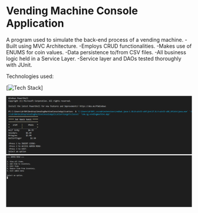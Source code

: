 # Vending Machine Console Application

A program used to simulate the back-end process of a vending machine. 
-Built using MVC Architecture.
-Employs CRUD functionalities.
-Makes use of ENUMS for coin values.
-Data persistence to/from CSV files.
-All business logic held in a Service Layer.
-Service layer and DAOs tested thoroughly with JUnit.

Technologies used:

[![Tech Stack](https://skills.thijs.gg/icons?i=java,spring,git,maven)]

<img src="MainImage.png">

<img src="AdminImage.png">

